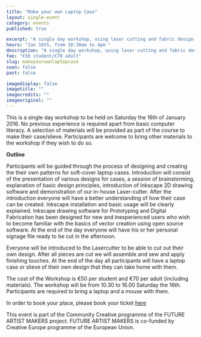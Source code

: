 ```yaml
---
title: "Make your own Laptop Case"
layout: single-event
category: events
published: true

excerpt: "A single day workshop, using laser cutting and fabric design to allow participants to product their own unique laptop cases or bags"
hours: "Jan 16th, from 10:30am to 4pm "
description: "A single day workshop, using laser cutting and fabric design to allow participants to product their own unique laptop cases or bags"
fee: "€50 student/€70 adult"
slug: makeyourownlaptopcase
soon: false
past: false

imagedisplay: false
imagetitle: ""
imagecredits: ""
imageoriginal: ""
---
```


This is a single day workshop to be held on Saturday the 16th of January 2016. No previous experience is required apart from basic computer literacy. A selection of materials will be provided as part of the course to make their case/slieve. Participants are welcome to bring other materials to the workshop if they wish to do so.

**Outline**

Participants will be guided through the process of designing and creating the their own patterns for soft-cover laptop cases. Introduction will consist of the presentation of various designs for cases, a session of brainstorming, explanation of basic design principles, introduction of Inkscape 2D drawing software and demonstration of our in-house Laser-cutter. After the introduction everyone will have a better understanding of how their case can be created.  Inkscape installation and basic usage will be clearly explained. Inkscape drawing software for Prototyping and Digital Fabrication has been designed for new and inexperienced users who wish to become familiar with the basics of vector creation using open source software. At the end of the day everyone will have his or her personal signage file ready to be cut in the afternoon.

Everyone will be introduced to the Lasercutter to be able to cut out their own design. After all pieces are cut we will assemble and sew and apply finishing touches. At the end of the day all participants will have a laptop case or slieve of their own design that they can take home with them.

The cost of the Workshop is €50 per student and €70 per adult (including materials). The workshop will be from 10.30 to 16.00 Saturday the 16th. Participants are required to bring a laptop and a mouse with them.

In order to book your place, please book your ticket [here](http://fablablimerick.ticketleap.com/make-your-own-laptop-case/)

This event is part of the Community Creative programme of the FUTURE ARTIST MAKERS project. FUTURE ARTIST MAKERS is co-funded by Creative Europe programme of the European Union.

